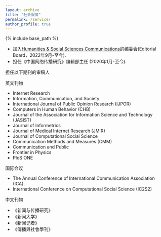 ```yaml
---
layout: archive
title: "社会服务"
permalink: /service/
author_profile: true
---
```



{% include base_path %}

- 加入[Humanities & Social Sciences Communications](https://www.nature.com/palcomms/)的编委会(Editorial Board，2022年9月-至今).
- 担任《中国网络传播研究》编辑部主任 (2020年1月-至今).

担任以下期刊的审稿人

英文刊物
- Internet Research
- Information, Communication, and Society
- International Journal of Public Opinion Research (IJPOR)
- Computers in Human Behavior (CHB)
- Journal of the Association for Information Science and Technology (JASIST)
- Journal of Informetrics
- Journal of Medical Internet Research (JMIR)
- Journal of Computational Social Science
- Communication Methods and Measures (CMM)
- Communication and Public
- Frontier in Physics
- PloS ONE

国际会议
- The Annual Conference of International Communication Association (ICA).
- International Conference on Computational Social Science (IC2S2)

中文刊物
- 《新闻与传播研究》
- 《新闻大学》
- 《新闻记者》
- 《傳播與社會學刊》
